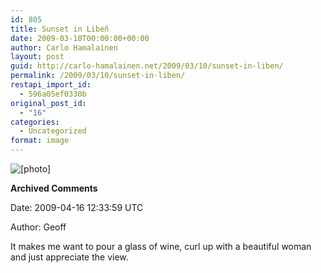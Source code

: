 ```yaml
---
id: 805
title: Sunset in Libeň
date: 2009-03-10T00:00:00+00:00
author: Carlo Hamalainen
layout: post
guid: http://carlo-hamalainen.net/2009/03/10/sunset-in-liben/
permalink: /2009/03/10/sunset-in-liben/
restapi_import_id:
  - 596a05ef0330b
original_post_id:
  - "16"
categories:
  - Uncategorized
format: image
---
```

<img border="0" src="https://s3.amazonaws.com/carlo-hamalainen.net/oldblog/blogdata/medium/2009-03-08%2B%2B18-27-14.jpg?w=1100&ssl=1" alt="[photo]" data-recalc-dims="1" />

**Archived Comments**

Date: 2009-04-16 12:33:59 UTC

Author: Geoff

It makes me want to pour a glass of wine, curl up with a beautiful woman and just appreciate the view.
